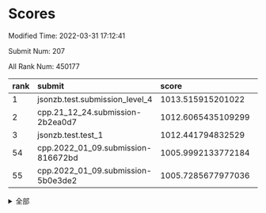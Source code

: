 # Scores

Modified Time: 2022-03-31 17:12:41

Submit Num: 207

All Rank Num: 450177

| rank |               submit               |       score        |       sigma        | pk_num |
| :--- | :--------------------------------- | :----------------- | :----------------- | :----- |
| 1    | jsonzb.test.submission_level_4     | 1013.515915201022  | 0.8298374584146301 | 8699   |
| 2    | cpp.21_12_24.submission-2b2ea0d7   | 1012.6065435109299 | 0.8096230148851673 | 8701   |
| 3    | jsonzb.test.test_1                 | 1012.441794832529  | 0.7929263752676948 | 8701   |
| 54   | cpp.2022_01_09.submission-816672bd | 1005.9992133772184 | 0.7134027786659843 | 8700   |
| 55   | cpp.2022_01_09.submission-5b0e3de2 | 1005.7285677977036 | 0.7194506597932248 | 8699   |


<details>
<summary>全部</summary>

| rank |                 submit                 |       score        |       sigma        | pk_num |
| :--- | :------------------------------------- | :----------------- | :----------------- | :----- |
| 1    | jsonzb.test.submission_level_4         | 1013.515915201022  | 0.8298374584146301 | 8699   |
| 2    | cpp.21_12_24.submission-2b2ea0d7       | 1012.6065435109299 | 0.8096230148851673 | 8701   |
| 3    | jsonzb.test.test_1                     | 1012.441794832529  | 0.7929263752676948 | 8701   |
| 4    | gobigger.level_3.submission_level_3_0  | 1012.0230390991131 | 0.7746942046993733 | 8702   |
| 5    | gobigger.level_3.submission_level_3_19 | 1011.5720904559652 | 0.7608930515316279 | 8698   |
| 6    | gobigger.level_3.submission_level_3_26 | 1011.3177987650586 | 0.7708116108269407 | 8700   |
| 7    | gobigger.level_3.submission_level_3_39 | 1011.272551930198  | 0.7949707728088249 | 8700   |
| 8    | gobigger.level_3.submission_level_3_21 | 1011.1847552965635 | 0.7736185648289813 | 8695   |
| 9    | gobigger.level_3.submission_level_3_30 | 1011.1473973938054 | 0.768052469009701  | 8697   |
| 10   | gobigger.level_3.submission_level_3_1  | 1011.0847583928203 | 0.7651154968376874 | 8701   |
| 11   | gobigger.level_3.submission_level_3_40 | 1011.0386118071107 | 0.7502371431776947 | 8703   |
| 12   | gobigger.level_3.submission_level_3_31 | 1010.9552269205326 | 0.7610006354178417 | 8704   |
| 13   | gobigger.level_3.submission_level_3_45 | 1010.8861813095491 | 0.7796724252262978 | 8703   |
| 14   | gobigger.level_3.submission_level_3_12 | 1010.8348967207613 | 0.76780996916792   | 8702   |
| 15   | gobigger.level_3.submission_level_3_27 | 1010.7472420564375 | 0.7606422473795131 | 8699   |
| 16   | gobigger.level_3.submission_level_3_15 | 1010.6191139893489 | 0.7635650240063562 | 8694   |
| 17   | gobigger.level_3.submission_level_3_38 | 1010.6133561323579 | 0.7547118052042023 | 8697   |
| 18   | gobigger.level_3.submission_level_3_44 | 1010.5973460108127 | 0.7400476817735822 | 8699   |
| 19   | gobigger.level_3.submission_level_3_23 | 1010.5205407257994 | 0.765986295404973  | 8695   |
| 20   | gobigger.level_3.submission_level_3_3  | 1010.4904775426395 | 0.7603552391870395 | 8700   |
| 21   | gobigger.level_3.submission_level_3_36 | 1010.3224612715902 | 0.7542566615505699 | 8697   |
| 22   | gobigger.level_3.submission_level_3_22 | 1010.2986217682269 | 0.7691227467075304 | 8701   |
| 23   | gobigger.level_3.submission_level_3_9  | 1010.252367342057  | 0.7646268211242486 | 8693   |
| 24   | gobigger.level_3.submission_level_3_14 | 1010.2331455035816 | 0.7752067882557062 | 8704   |
| 25   | gobigger.level_3.submission_level_3_29 | 1010.2231729176267 | 0.7549538064115434 | 8698   |
| 26   | gobigger.level_3.submission_level_3_18 | 1010.0027545432465 | 0.7447560835894014 | 8693   |
| 27   | gobigger.level_3.submission_level_3_2  | 1009.9890248323142 | 0.7720901011416597 | 8698   |
| 28   | gobigger.level_3.submission_level_3_17 | 1009.988032498717  | 0.7578606103752933 | 8694   |
| 29   | gobigger.level_3.submission_level_3_13 | 1009.9821528995424 | 0.7654653578124659 | 8695   |
| 30   | gobigger.level_3.submission_level_3_46 | 1009.977670797028  | 0.7588385560230086 | 8699   |
| 31   | gobigger.level_3.submission_level_3_35 | 1009.8616638300698 | 0.7580437006485851 | 8702   |
| 32   | gobigger.level_3.submission_level_3_49 | 1009.8174833452324 | 0.7652288962428812 | 8696   |
| 33   | gobigger.level_3.submission_level_3_42 | 1009.8082690884218 | 0.7442795130887815 | 8699   |
| 34   | gobigger.level_3.submission_level_3_8  | 1009.8016884566846 | 0.7571833373967334 | 8700   |
| 35   | gobigger.level_3.submission_level_3_24 | 1009.7709216069409 | 0.7520967604194938 | 8696   |
| 36   | gobigger.level_3.submission_level_3_4  | 1009.7527710477779 | 0.7567387097484767 | 8697   |
| 37   | gobigger.level_3.submission_level_3_32 | 1009.6814290845571 | 0.7507091420656041 | 8700   |
| 38   | gobigger.level_3.submission_level_3_48 | 1009.6799441204128 | 0.7927163652364742 | 8698   |
| 39   | gobigger.level_3.submission_level_3_43 | 1009.5512377803926 | 0.758550946958922  | 8704   |
| 40   | gobigger.level_3.submission_level_3_37 | 1009.5353173757093 | 0.7488032936148438 | 8698   |
| 41   | gobigger.level_3.submission_level_3_5  | 1009.5131453940234 | 0.750513427244914  | 8699   |
| 42   | gobigger.level_3.submission_level_3_16 | 1009.4939911957113 | 0.7602405721556927 | 8699   |
| 43   | gobigger.level_3.submission_level_3_7  | 1009.4357359956828 | 0.7501865381508478 | 8692   |
| 44   | gobigger.level_3.submission_level_3_47 | 1009.2545870391779 | 0.7442657064336176 | 8695   |
| 45   | gobigger.level_3.submission_level_3_25 | 1009.1915309723504 | 0.7592662938855299 | 8701   |
| 46   | gobigger.level_3.submission_level_3_10 | 1009.1854611941537 | 0.7381699911834929 | 8697   |
| 47   | gobigger.level_3.submission_level_3_11 | 1009.0973404114518 | 0.7365807501850709 | 8701   |
| 48   | gobigger.level_3.submission_level_3_20 | 1008.9990876176379 | 0.7562492527138714 | 8698   |
| 49   | gobigger.level_3.submission_level_3_34 | 1008.9315326248505 | 0.7477644551957419 | 8696   |
| 50   | gobigger.level_3.submission_level_3_6  | 1008.8166603156253 | 0.7312849375093254 | 8696   |
| 51   | gobigger.level_3.submission_level_3_33 | 1008.7560742250621 | 0.754496056225881  | 8702   |
| 52   | gobigger.level_3.submission_level_3_41 | 1008.5121216585349 | 0.7359282864527722 | 8699   |
| 53   | gobigger.level_3.submission_level_3_28 | 1008.232301936941  | 0.7556973071597144 | 8702   |
| 54   | cpp.2022_01_09.submission-816672bd     | 1005.9992133772184 | 0.7134027786659843 | 8700   |
| 55   | cpp.2022_01_09.submission-5b0e3de2     | 1005.7285677977036 | 0.7194506597932248 | 8699   |
| 56   | gobigger.level_1.submission_level_1_48 | 1005.030979129578  | 0.7200841619126729 | 8699   |
| 57   | gobigger.level_1.submission_level_1_16 | 1004.9554484766351 | 0.7075303019300606 | 8700   |
| 58   | gobigger.level_1.submission_level_1_3  | 1004.6013224250772 | 0.7126645791203923 | 8699   |
| 59   | gobigger.level_1.submission_level_1_38 | 1004.350779925033  | 0.7176248448585065 | 8697   |
| 60   | gobigger.level_1.submission_level_1_7  | 1004.1151244195439 | 0.7124356864394467 | 8699   |
| 61   | gobigger.level_1.submission_level_1_12 | 1004.0590214635073 | 0.7010867087242844 | 8699   |
| 62   | gobigger.level_1.submission_level_1_4  | 1004.0567245758042 | 0.7266493771717752 | 8703   |
| 63   | gobigger.level_1.submission_level_1_43 | 1004.0496552175858 | 0.7237006298370032 | 8707   |
| 64   | gobigger.level_1.submission_level_1_36 | 1004.0296841657325 | 0.7255076371812093 | 8702   |
| 65   | gobigger.level_1.submission_level_1_44 | 1003.9504428654751 | 0.7142911100968542 | 8697   |
| 66   | gobigger.level_1.submission_level_1_0  | 1003.8973438764921 | 0.7203929121389862 | 8703   |
| 67   | gobigger.level_1.submission_level_1_47 | 1003.8625432710605 | 0.7330614000048726 | 8699   |
| 68   | gobigger.level_1.submission_level_1_32 | 1003.680366639524  | 0.7159754076726836 | 8701   |
| 69   | gobigger.level_1.submission_level_1_21 | 1003.6509706043331 | 0.7094480617779663 | 8698   |
| 70   | gobigger.level_1.submission_level_1_24 | 1003.6413411713111 | 0.7174137937154622 | 8700   |
| 71   | gobigger.level_1.submission_level_1_19 | 1003.6103193426817 | 0.7329755835301986 | 8702   |
| 72   | gobigger.level_1.submission_level_1_39 | 1003.572775805131  | 0.7083026114756412 | 8696   |
| 73   | gobigger.level_1.submission_level_1_14 | 1003.5508316137098 | 0.7215788177841741 | 8699   |
| 74   | gobigger.level_1.submission_level_1_15 | 1003.5332288877626 | 0.7114455240362706 | 8699   |
| 75   | gobigger.level_1.submission_level_1_35 | 1003.5321091499571 | 0.7247901564686929 | 8704   |
| 76   | gobigger.level_1.submission_level_1_5  | 1003.5276308458392 | 0.7338609441472522 | 8700   |
| 77   | gobigger.level_1.submission_level_1_6  | 1003.4670367887483 | 0.7158588772189384 | 8706   |
| 78   | gobigger.level_1.submission_level_1_33 | 1003.4245842811182 | 0.7084972539720342 | 8696   |
| 79   | gobigger.level_1.submission_level_1_30 | 1003.3822741295205 | 0.7164299950263484 | 8699   |
| 80   | gobigger.level_1.submission_level_1_1  | 1003.367841078272  | 0.7108832842204479 | 8701   |
| 81   | gobigger.level_1.submission_level_1_42 | 1003.3240853979094 | 0.7132664203009652 | 8699   |
| 82   | gobigger.level_1.submission_level_1_46 | 1003.2782194058653 | 0.7050860678513436 | 8701   |
| 83   | gobigger.level_1.submission_level_1_26 | 1003.2452710067992 | 0.7147197672812357 | 8699   |
| 84   | gobigger.level_1.submission_level_1_20 | 1003.2358716794372 | 0.7215581285936675 | 8703   |
| 85   | gobigger.level_1.submission_level_1_31 | 1003.2303564900102 | 0.7274544517083594 | 8705   |
| 86   | gobigger.level_1.submission_level_1_9  | 1003.1733087822606 | 0.722184777345438  | 8702   |
| 87   | gobigger.level_1.submission_level_1_28 | 1003.102456925115  | 0.7134598420197071 | 8697   |
| 88   | gobigger.level_1.submission_level_1_10 | 1003.0529019573835 | 0.7189633139516848 | 8704   |
| 89   | gobigger.level_1.submission_level_1_22 | 1002.9255594187106 | 0.7269316097319181 | 8698   |
| 90   | gobigger.level_1.submission_level_1_8  | 1002.8780396869573 | 0.7311421444226074 | 8696   |
| 91   | gobigger.level_1.submission_level_1_29 | 1002.8357492571114 | 0.7038166109483359 | 8702   |
| 92   | gobigger.level_1.submission_level_1_2  | 1002.8284109943396 | 0.707517927265369  | 8701   |
| 93   | gobigger.level_1.submission_level_1_17 | 1002.8107299170603 | 0.7193630574751141 | 8701   |
| 94   | gobigger.level_1.submission_level_1_25 | 1002.756026468417  | 0.7158288921684661 | 8701   |
| 95   | gobigger.level_1.submission_level_1_13 | 1002.6982094408281 | 0.7245957275738044 | 8703   |
| 96   | gobigger.level_1.submission_level_1_40 | 1002.6980392561186 | 0.7115180885472572 | 8698   |
| 97   | gobigger.level_1.submission_level_1_11 | 1002.6813830691631 | 0.7143644054134665 | 8696   |
| 98   | gobigger.level_1.submission_level_1_23 | 1002.6105029254211 | 0.7028097850060571 | 8704   |
| 99   | gobigger.level_1.submission_level_1_34 | 1002.5923733553193 | 0.7124248087989317 | 8695   |
| 100  | gobigger.level_1.submission_level_1_45 | 1002.5543869456334 | 0.7123886104769557 | 8701   |
| 101  | gobigger.level_1.submission_level_1_37 | 1002.5325368710559 | 0.7177414237455814 | 8701   |
| 102  | gobigger.level_1.submission_level_1_18 | 1002.5092285191786 | 0.714005810601825  | 8698   |
| 103  | gobigger.level_1.submission_level_1_41 | 1002.3778845549386 | 0.706357829466852  | 8697   |
| 104  | gobigger.level_1.submission_level_1_49 | 1002.1341026744527 | 0.7120920418014315 | 8701   |
| 105  | gobigger.level_1.submission_level_1_27 | 1001.575848714929  | 0.7138559310650935 | 8696   |
| 106  | gobigger.random.submission_random_22   | 998.4698813761505  | 0.7079654023508266 | 8700   |
| 107  | gobigger.random.submission_random_21   | 997.6843924505239  | 0.711901024990659  | 8706   |
| 108  | gobigger.random.submission_random_47   | 997.2410994787425  | 0.7166773310492515 | 8699   |
| 109  | gobigger.random.submission_random_15   | 997.2310185384388  | 0.709963727712743  | 8697   |
| 110  | gobigger.random.submission_random_41   | 997.1718939370993  | 0.7064962846823467 | 8695   |
| 111  | gobigger.random.submission_random_38   | 997.0781599471378  | 0.7173788856372362 | 8699   |
| 112  | gobigger.random.submission_random_28   | 996.961355418588   | 0.7032694469994708 | 8701   |
| 113  | gobigger.random.submission_random_12   | 996.95898361359    | 0.6904821977520996 | 8696   |
| 114  | gobigger.random.submission_random_48   | 996.894526529193   | 0.7077535307466252 | 8703   |
| 115  | gobigger.random.submission_random_34   | 996.5374844528881  | 0.707354500077072  | 8694   |
| 116  | gobigger.random.submission_random_39   | 996.5046991646341  | 0.7092873968550153 | 8699   |
| 117  | gobigger.random.submission_random_46   | 996.4071371067017  | 0.7052569694163501 | 8699   |
| 118  | gobigger.random.submission_random_29   | 996.3739894387855  | 0.7050132997356289 | 8702   |
| 119  | gobigger.random.submission_random_7    | 996.3409038874116  | 0.7034770355028472 | 8692   |
| 120  | gobigger.random.submission_random_43   | 996.2848613141593  | 0.7060403409906278 | 8704   |
| 121  | gobigger.random.submission_random_2    | 996.2673591779264  | 0.7158284171303153 | 8695   |
| 122  | gobigger.random.submission_random_42   | 996.1323590048636  | 0.6995890908319292 | 8700   |
| 123  | gobigger.random.submission_random_20   | 996.1233530316617  | 0.7146322194361208 | 8694   |
| 124  | gobigger.random.submission_random_45   | 996.1118911048859  | 0.7084793499703318 | 8698   |
| 125  | gobigger.random.submission_random_23   | 996.0973655612637  | 0.7229391476756527 | 8698   |
| 126  | gobigger.random.submission_random_11   | 996.067970497264   | 0.7124775027833115 | 8698   |
| 127  | gobigger.random.submission_random_17   | 996.027472391181   | 0.7072635317546242 | 8698   |
| 128  | gobigger.random.submission_random_26   | 995.9720106102815  | 0.7029767844230312 | 8701   |
| 129  | gobigger.random.submission_random_44   | 995.9674232226564  | 0.7170018128626834 | 8700   |
| 130  | gobigger.random.submission_random_0    | 995.9613394040824  | 0.7161776534876136 | 8697   |
| 131  | gobigger.random.submission_random_14   | 995.954582413626   | 0.7127291864269049 | 8702   |
| 132  | gobigger.random.submission_random_4    | 995.8926700256604  | 0.7061757643749902 | 8698   |
| 133  | gobigger.random.submission_random_32   | 995.8919364414145  | 0.7174539748832375 | 8699   |
| 134  | gobigger.random.submission_random_13   | 995.8799301220013  | 0.7053702057125867 | 8692   |
| 135  | gobigger.random.submission_random_31   | 995.8192978989986  | 0.7196054408407326 | 8701   |
| 136  | gobigger.random.submission_random_33   | 995.7622287186123  | 0.7216461399902676 | 8702   |
| 137  | gobigger.random.submission_random_25   | 995.7270118913482  | 0.7315065287979466 | 8697   |
| 138  | gobigger.random.submission_random_3    | 995.7226657482317  | 0.7128178700905788 | 8698   |
| 139  | gobigger.random.submission_random_37   | 995.6992956640019  | 0.7129362858340554 | 8703   |
| 140  | gobigger.random.submission_random_10   | 995.6526481693232  | 0.6980810890119206 | 8704   |
| 141  | gobigger.random.submission_random_1    | 995.4257151856491  | 0.7148126370890823 | 8699   |
| 142  | gobigger.random.submission_random_5    | 995.3951859952487  | 0.7034540558257633 | 8699   |
| 143  | gobigger.random.submission_random_49   | 995.3081160749779  | 0.7197042744504071 | 8701   |
| 144  | gobigger.random.submission_random_19   | 995.2661459475353  | 0.7282806521852857 | 8698   |
| 145  | gobigger.random.submission_random_30   | 995.2236853795943  | 0.7144709919236882 | 8697   |
| 146  | gobigger.random.submission_random_27   | 995.1850361160951  | 0.7288047556100263 | 8699   |
| 147  | gobigger.random.submission_random_8    | 995.1808428098077  | 0.7256031963826473 | 8698   |
| 148  | gobigger.random.submission_random_18   | 995.1356804734621  | 0.7168072877309627 | 8707   |
| 149  | gobigger.random.submission_random_6    | 995.0602999182861  | 0.73085197004981   | 8699   |
| 150  | gobigger.random.submission_random_9    | 995.0156364698488  | 0.7082849947066073 | 8702   |
| 151  | gobigger.random.submission_random_24   | 994.9820043843339  | 0.7311336389075458 | 8701   |
| 152  | gobigger.random.submission_random_35   | 994.9714125501074  | 0.7156460181593585 | 8703   |
| 153  | gobigger.random.submission_random_16   | 994.7799554660518  | 0.7099843980669684 | 8700   |
| 154  | gobigger.random.submission_random_36   | 994.7162673538124  | 0.7242201114839468 | 8697   |
| 155  | gobigger.random.submission_random_40   | 994.3041644715883  | 0.7261887674913503 | 8694   |
| 156  | gobigger.level_2.submission_level_2_28 | 993.8673789281304  | 0.7350411535216498 | 8699   |
| 157  | gobigger.level_2.submission_level_2_19 | 993.6559303867185  | 0.7303895648131852 | 8701   |
| 158  | gobigger.level_2.submission_level_2_18 | 993.3884805556985  | 0.7351614554567005 | 8701   |
| 159  | gobigger.level_2.submission_level_2_11 | 993.3168150353305  | 0.7219030182253066 | 8699   |
| 160  | gobigger.level_2.submission_level_2_21 | 993.2826916565311  | 0.7425436551117592 | 8696   |
| 161  | gobigger.level_2.submission_level_2_23 | 993.1702556937228  | 0.7234746550630189 | 8703   |
| 162  | gobigger.level_2.submission_level_2_6  | 993.0971140182711  | 0.7480947440059282 | 8697   |
| 163  | gobigger.level_2.submission_level_2_24 | 993.095095418492   | 0.7641605963337016 | 8695   |
| 164  | gobigger.level_2.submission_level_2_22 | 992.907438746532   | 0.7612085497484425 | 8705   |
| 165  | gobigger.level_2.submission_level_2_45 | 992.890681545907   | 0.7454211730762289 | 8698   |
| 166  | gobigger.level_2.submission_level_2_36 | 992.8617762253328  | 0.728940664430358  | 8698   |
| 167  | gobigger.level_2.submission_level_2_17 | 992.8304278977758  | 0.7349469544221058 | 8697   |
| 168  | gobigger.level_2.submission_level_2_33 | 992.6824424209157  | 0.7303064858800928 | 8693   |
| 169  | gobigger.level_2.submission_level_2_1  | 992.6267192428244  | 0.732991558205001  | 8698   |
| 170  | gobigger.level_2.submission_level_2_4  | 992.6008812533626  | 0.7529870087585577 | 8700   |
| 171  | gobigger.level_2.submission_level_2_2  | 992.5869651473703  | 0.7441524487467499 | 8699   |
| 172  | gobigger.level_2.submission_level_2_3  | 992.4559791134255  | 0.7198441077133189 | 8697   |
| 173  | gobigger.level_2.submission_level_2_14 | 992.4001113402824  | 0.7384531472999014 | 8697   |
| 174  | gobigger.level_2.submission_level_2_16 | 992.330744631712   | 0.7359236458649947 | 8704   |
| 175  | gobigger.level_2.submission_level_2_48 | 992.2089403141609  | 0.744744768588145  | 8694   |
| 176  | gobigger.level_2.submission_level_2_34 | 992.1686796746111  | 0.738392640345007  | 8705   |
| 177  | gobigger.level_2.submission_level_2_49 | 992.160470009054   | 0.744421590474762  | 8698   |
| 178  | gobigger.level_2.submission_level_2_44 | 992.1159740477561  | 0.7429049254756065 | 8695   |
| 179  | gobigger.level_2.submission_level_2_47 | 991.9919198664819  | 0.7424891324252979 | 8699   |
| 180  | gobigger.level_2.submission_level_2_31 | 991.9675590190283  | 0.758819701467358  | 8699   |
| 181  | gobigger.level_2.submission_level_2_29 | 991.9288914616438  | 0.7495016494124187 | 8694   |
| 182  | gobigger.level_2.submission_level_2_30 | 991.8484532279685  | 0.7419570665891899 | 8702   |
| 183  | gobigger.level_2.submission_level_2_32 | 991.8157111965745  | 0.7597098064463833 | 8697   |
| 184  | gobigger.level_2.submission_level_2_26 | 991.7971905294764  | 0.7293294716705383 | 8700   |
| 185  | gobigger.level_2.submission_level_2_8  | 991.7954913064092  | 0.7437102654877382 | 8700   |
| 186  | gobigger.level_2.submission_level_2_20 | 991.7345352429244  | 0.7463253094907238 | 8697   |
| 187  | gobigger.level_2.submission_level_2_15 | 991.6980197753456  | 0.7363192832886027 | 8700   |
| 188  | gobigger.level_2.submission_level_2_43 | 991.6930468272762  | 0.7787154957740043 | 8691   |
| 189  | gobigger.level_2.submission_level_2_27 | 991.6850876621951  | 0.7506906706370764 | 8697   |
| 190  | gobigger.level_2.submission_level_2_5  | 991.6678325176619  | 0.7592247720167742 | 8697   |
| 191  | gobigger.level_2.submission_level_2_42 | 991.6650962845101  | 0.7446354834786535 | 8699   |
| 192  | gobigger.level_2.submission_level_2_40 | 991.6506704751037  | 0.7666956712563109 | 8700   |
| 193  | gobigger.level_2.submission_level_2_9  | 991.4280102864432  | 0.732938289973212  | 8699   |
| 194  | gobigger.level_2.submission_level_2_0  | 991.4165495518058  | 0.7623855765064104 | 8702   |
| 195  | gobigger.level_2.submission_level_2_13 | 991.3826596944234  | 0.7611660415164196 | 8702   |
| 196  | gobigger.level_2.submission_level_2_46 | 991.2068804882364  | 0.7500948489279474 | 8701   |
| 197  | gobigger.level_2.submission_level_2_7  | 990.9086009392722  | 0.7580049528012641 | 8699   |
| 198  | gobigger.level_2.submission_level_2_38 | 990.9018188758546  | 0.7526259916672178 | 8695   |
| 199  | gobigger.level_2.submission_level_2_35 | 990.8983033706965  | 0.7830149336529253 | 8701   |
| 200  | gobigger.level_2.submission_level_2_25 | 990.8112250782858  | 0.7571080482100598 | 8696   |
| 201  | gobigger.level_2.submission_level_2_41 | 990.7910666656121  | 0.7733840913257025 | 8698   |
| 202  | gobigger.level_2.submission_level_2_39 | 990.7744100297798  | 0.7554682293788885 | 8701   |
| 203  | gobigger.level_2.submission_level_2_37 | 990.5972996499196  | 0.7594981983421627 | 8693   |
| 204  | gobigger.level_2.submission_level_2_10 | 990.051854328729   | 0.7547235412457964 | 8700   |
| 205  | gobigger.level_2.submission_level_2_12 | 989.7986606538917  | 0.8013355133288602 | 8701   |
| 206  | gobigger.none.submission_none_0        | 977.866066809911   | 1.2786406928489435 | 8698   |
| 207  | gobigger.none.submission_none_1        | 975.6384151043363  | 1.53006414644674   | 8697   |

</details>